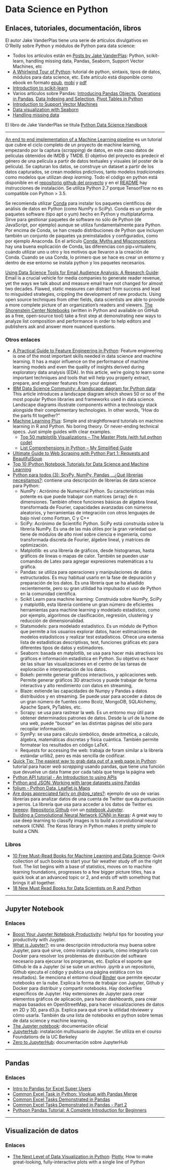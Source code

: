 # Data Science en Python

## Enlaces, tutoriales, documentación, libros

El autor Jake VanderPlas tiene una serie de artículos divulgativos en O'Reilly sobre Python y módulos de Python para data science:

* Todos los artículos están en [Posts by Jake VanderPlas](https://www.oreilly.com/people/89c9c-jake-vanderplas): Python, scikit-learn, handling missing data, Pandas, Seaborn, Support Vector Machines, etc
* [A Whirlwind Tour of Python](https://www.oreilly.com/learning/a-whirlwind-tour-of-python): tutorial de python, sintaxis, tipos de datos, módulos para data science, etc. Este artículo está disponible como ebook en formato [epub](http://www.oreilly.com/programming/free/files/a-whirlwind-tour-of-python.epub), [mobi](http://www.oreilly.com/programming/free/files/a-whirlwind-tour-of-python.mobi) y [pdf](http://www.oreilly.com/programming/free/files/a-whirlwind-tour-of-python.pdf)
* [Introduction to scikit-learn](https://www.oreilly.com/ideas/intro-to-scikit-learn)
* Varios artículos sobre Pandas: [Introducing Pandas Objects](https://www.oreilly.com/learning/introducing-pandas-objects), [Operations in Pandas](https://www.oreilly.com/learning/operations-in-pandas), [Data Indexing and Selection](https://www.oreilly.com/learning/data-indexing-and-selection), [Pivot Tables in Python](https://www.oreilly.com/learning/pivot-tables)
* [Introduction to Support Vector Machines](https://www.oreilly.com/learning/intro-to-svm)
* [Data visualization with Seaborn](https://www.oreilly.com/learning/data-visualization-with-seaborn)
* [Handling missing data](https://www.oreilly.com/learning/handling-missing-data)

El libro de Jake VanderPlas se titula [Python Data Science Handbook](http://shop.oreilly.com/product/0636920034919.do)

---

[An end to end implementation of a Machine Learning pipeline](https://spandan-madan.github.io/DeepLearningProject/) es un tutorial que cubre el ciclo completo de un proyecto de machine learning, empezando por la captura (_scrapping_) de datos, en este caso datos de películas obtenidos de IMDB y TMDB. El objetivo del proyecto es predecir el género de una película a partir de datos textuales y visuales (el poster de la película). Se capturan los datos, se construye un dataset a partir de los datos capturados, se crean modelos prdictivos, tanto modelos _tradicionales_ como modelos que utilizan _deep learning_. Todo el código en python está disponible en el [repositorio github del proyecto](https://github.com/Spandan-Madan/DeepLearningProject) y en el [README](https://github.com/Spandan-Madan/DeepLearningProject/blob/master/README.md) hay instrucciones de instalación. Se utiliza Python 2.7 porque TensorFlow no es compatible con Python > 3.5.

Se recomienda utilizar [Conda](https://conda.io/docs/) para instalar los paquetes científicos de análisis de datos en Python (como NumPy o SciPy). Conda es un gestor de paquetes software (tipo apt o yum) hecho en Python y multiplataforma. Sirve para gestionar paquetes de software no sólo de Python (de JavaScript, por ejemplo) aunque se utiliza fundamentalmente para Python. Por encima de Conda, se han creado distribuciones de Python que incluyen también un conjunto de paquetes ya preinstalados y configurados, como por ejemplo Anaconda. En el artículo [Conda: Myths and Misconceptions](https://jakevdp.github.io/blog/2016/08/25/conda-myths-and-misconceptions/) hay una buena explicación de Conda, las diferencias con pip+virtualenv, cuándo utilizar uno u otro y los motivos que llevaron a la creación de Conda. Cuando se usa Conda, lo primero que se hace es crear un entorno y dentro de ese entorno se instala python y los paquetes necesarios.

[Using Data Science Tools for Email Audience Analysis: A Research Guide](https://shorensteincenter.org/email-analysis-research-guide/): Email is a crucial vehicle for media companies to generate reader revenue, yet the ways we talk about and measure email have not changed for almost two decades. Flawed, static measures can distract from success and lead to misguided strategies, crippling the development of new products. Using open source techniques from other fields, data scientists are able to provide a more complete picture of an organization’s readers and viewers. [The Shorenstein Center Notebooks](https://github.com/ShorensteinCenter) (written in Python and available on GitHub as a free, open-source tool) take a first step at demonstrating new ways to analyze list composition and performance in order to help editors and publishers ask and answer more nuanced questions.

### Otros enlaces

* [A Practical Guide to Feature Engineering in Python](https://heartbeat.fritz.ai/a-practical-guide-to-feature-engineering-in-python-8326e40747c8): Feature engineering is one of the most important skills needed in data science and machine learning. It has a major influence on the performance of machine learning models and even the quality of insights derived during exploratory data analysis (EDA). In this article, we’re going to learn some important techniques and tools that will help you properly extract, prepare, and engineer features from your dataset.
* [IBM Data Science Community: A landscape diagram for Python data](https://community.ibm.com/community/user/datascience/blogs/paco-nathan/2019/03/12/a-landscape-diagram-for-python-data): This article introduces a landscape diagram which shows 50 or so of the most popular Python libraries and frameworks used in data science. Landscape diagrams illustrate components within a technology stack alongside their complementary technologies. In other words, “How do the parts fit together?”
* [Machine Learning Plus](https://www.machinelearningplus.com/blog/): Simple and straightforward tutorials on machine learning in R and Python. No boring theory. Or never-ending technical specs.  Just simple guides with clear examples.
    * [Top 50 matplotlib Visualizations – The Master Plots (with full python code)](https://www.machinelearningplus.com/plots/top-50-matplotlib-visualizations-the-master-plots-python/)
    * [List Comprehensions in Python – My Simplified Guide](https://www.machinelearningplus.com/python/list-comprehensions-in-python/)
* [Ultimate Guide to Web Scraping with Python Part 1: Requests and BeautifulSoup](https://www.learndatasci.com/tutorials/ultimate-guide-web-scraping-w-python-requests-and-beautifulsoup/)
* [Top 10 IPython Notebook Tutorials for Data Science and Machine Learning](https://www.kdnuggets.com/2016/04/top-10-ipython-nb-tutorials.html)
* [Python para todos (3): ScyPy, NumPy, Pandas ...¿Qué librerías necesitamos?](http://data-speaks.luca-d3.com/2018/04/python-todos-3-librerias.html): contiene una descripción de librerías de data science para Python:
    * NumPy : Acrónimo de  Numerical Python. Su características más potente es que puede trabajar con matrices (array) de n dimensiones. También ofrece funciones básicas de algebra lineal, transformada de Fourier, capacidades avanzadas con números aleatorios, y herramientas de integración con otros lenguajes de bajo nivel como Fortran, C y C++
    * SciPy: Acrónimo de Scientific Python. SciPy está construida sobre la librería NumPy. Es una de las más útiles por la gran variedad que tiene de módulos de alto nivel sobre ciencia e ingeniería, como transformada discreta de Fourier, álgebre lineal, y matrices de optimización.
    * Matplotlib: es una librería de gráficos, desde histogramas, hasta gráficos de líneas o mapas de calor. También se pueden usar comandos de Latex para agregar expresiones matemáticas a tu gráfica.
    * Pandas: se utiliza para operaciones y manipulaciones de datos estructurados. Es muy habitual usarlo en la fase de depuración y preparación de los datos. Es una librería que se ha añadido recientemente, pero su gran utilidad ha impulsado el uso de Python en la comunidad científica.
    * Scikit Learn para machine learning: Construida sobre NumPy, SciPy y matplotlib, esta librería contiene un gran número de eficientes herramientas para machine learning y modelado estadístico, como por ejemplo, algoritmos de clasificación, regresión, clustering y reducción de dimensionalidad.
    * Statsmodels: para modelado estadístico. Es un módulo de Python que permite a los usuarios explorar datos, hacer estimaciones de modelos estadísticos y realizar test estadísticos. Ofrece una extensa lista de estadísticas descriptivas, test, funciones gráficas etc para diferentes tipos de datos y estimadores.
    * Seaborn: basada en matplotlib, se usa para hacer más atractivos los gráficos e información estadística en Python. Su objetivo es hacer de las situar las visualizaciones en el centro de las tareas de exploración e interpretación de los datos.
    * Bokeh: permite generar gráficos interactivos, y aplicaciones web. Permite generar gráficos 3D atractivos y puede trabajar de forma interactiva y alto rendimiento con datos en streaming,
    * Blaze: extiende las capacidades de Numpy y Pandas a datos distribuidos y en streaming. Se puede usar para acceder a datos de un gran número de fuentes como Bcolz, MongoDB, SQLAlchemy, Apache Spark, PyTables, etc.
    * Scrapy: se usa para rastrear la web. Es un entorno muy útil para obtener determinados patrones de datos. Desde la url de la home de una web, puede "bucear" en las distintas páginas del sitio para recopilar información.
    * SymPy: se usa para cálculo simbólico, desde aritmética, a cálculo, álgebra, matemáticas discretas y física cuántica. También permite formatear los resultados en código LaTeX.
    * Requests for accessing the web: trabaja de foram similar a la librería estándar urllib2, pero es más sencilla de codificar. 
* [Quick Tip: The easiest way to grab data out of a web page in Python](https://medium.com/@ageitgey/quick-tip-the-easiest-way-to-grab-data-out-of-a-web-page-in-python-7153cecfca58): tutorial para hacer _web scrapping_ usando pandas, que tiene una función que devuelve un data frame por cada tabla que tenga la página web
* [Python API tutorial - An Introduction to using APIs](https://www.dataquest.io/blog/python-api-tutorial/)
* [Python and JSON: Working with large datasets using Pandas](https://www.dataquest.io/blog/python-json-tutorial/)
* [folium - Python Data, Leaflet.js Maps](https://github.com/python-visualization/folium)
* [Are dogs appreciated fairly on @dog_rates?](https://vknight.org/unpeudemath/math/2018/03/28/rating-dog-rates.html): ejemplo de uso de varias librerías para analizar datos de una cuenta de Twitter que da puntuación a perros. La librería que usa para acceder a los datos de Twitter es [tweepy](http://www.tweepy.org/). [Repositorio Github](https://github.com/drvinceknight/DataScienceingDogRates) con un [notebook Jupyter](https://github.com/drvinceknight/DataScienceingDogRates/blob/master/main.ipynb).
* [Building a Convolutional Neural Network (CNN) in Keras](https://towardsdatascience.com/building-a-convolutional-neural-network-cnn-in-keras-329fbbadc5f5): A great way to use deep learning to classify images is to build a convolutional neural network (CNN). The Keras library in Python makes it pretty simple to build a CNN.

### Libros

* [10 Free Must-Read Books for Machine Learning and Data Science](https://www.kdnuggets.com/2017/04/10-free-must-read-books-machine-learning-data-science.html): Quick collection of such books to start your fair weather study off on the right foot. The list begins with a base of statistics, moves on to machine learning foundations, progresses to a few bigger picture titles, has a quick look at an advanced topic or 2, and ends off with something that brings it all together.
* [18 New Must Read Books for Data Scientists on R and Python](https://www.analyticsvidhya.com/blog/2016/10/18-new-must-read-books-for-data-scientists-on-r-and-python/)

---

## Jupyter Notebook

### Enlaces

* [Boost Your Jupyter Notebook Productivity](https://towardsdatascience.com/jupyter-notebook-hints-1f26b08429ad): helpful tips for boosting your productivity with Juypter.
* [What is Jupyter?](https://www.oreilly.com/ideas/what-is-jupyter): es una descripción introductoria muy buena sobre Jupyter, para qué sirve, cómo instalarlo y usarlo, cómo integrarlo con Docker para resolver los problemas de distribución del software necesario para ejecurar los programas, etc. Explica el soporte que Github le da a Jupyter (si se sube un archivo .ipynb a un repositorio, Github ejecuta el código y publica una página estática con los resultados). Se menciona el entorno cloud [Binder](http://mybinder.org/) que permite ejecutar notebooks en la nube. Explica la forma de trabajar con Jupyter, Github y Docker para distribuir y compartir notebooks. Hay dockerfiles específicos de Jupyter. Hay extensiones de Jupyter para crear elementos gráficos de aplicación, para hacer dashboards, para crear mapas basados en OpenStreetMap, para hacer visualizaciones de datos en 2D y 3D, para d3.js. Explica para qué sirve la utilidad nbviewer y cómo usarla. También da una lista de notebooks en python sobre temas de data science y machine learning.
* [The Jupyter notebook](https://jupyter-notebook.readthedocs.io/): documentación oficial
* [JupyterHub](https://github.com/jupyterhub/jupyterhub): instalación multiusuario de Jupyter. Se utiliza en el courso Foundations de la UC Berkeley
* [Zero to JupyterHub](https://zero-to-jupyterhub.readthedocs.io/): documentación sobre JupyterHub

---

## Pandas

### Enlaces

* [Intro to Pandas for Excel Super Users](https://towardsdatascience.com/intro-to-pandas-for-excel-super-users-dac1b38f12b0)
* [Common Excel Task in Python: Vlookup with Pandas Merge](https://medium.com/importexcel/common-excel-task-in-python-vlookup-with-pandas-merge-c99d4e108988)
* [Common Excel Tasks Demonstrated in Pandas](http://pbpython.com/excel-pandas-comp.html)
* [Common Excel Tasks Demonstrated in Pandas - Part 2](http://pbpython.com/excel-pandas-comp-2.html)
* [Pythoon Pandas Tutorial: A Complete Introduction for Beginners](https://www.learndatasci.com/tutorials/python-pandas-tutorial-complete-introduction-for-beginners/)

---

## Visualización de datos

### Enlaces

* [The Next Level of Data Visualization in Python](https://towardsdatascience.com/the-next-level-of-data-visualization-in-python-dd6e99039d5e): [Plotly](https://plot.ly/python/), How to make great-looking, fully-interactive plots with a single line of Python
